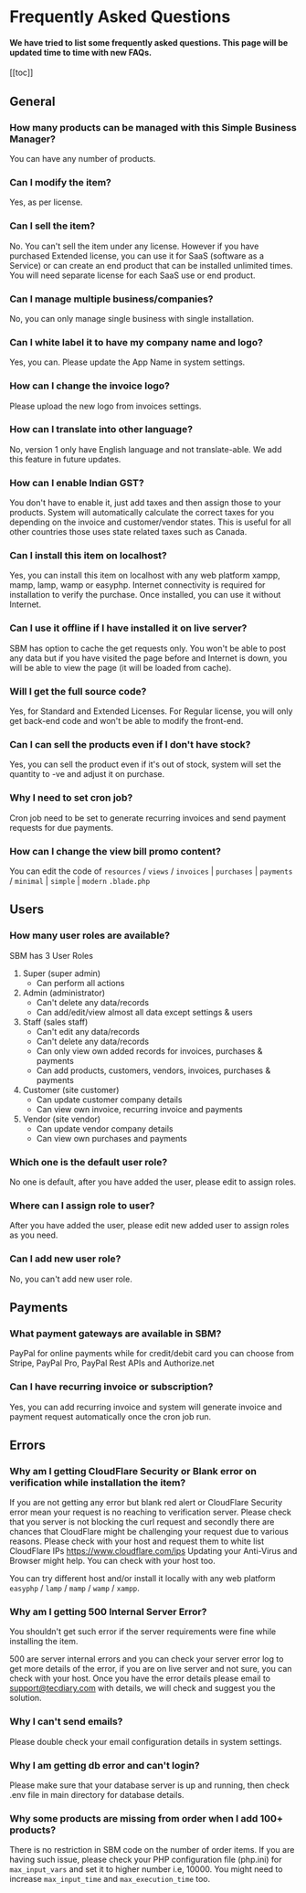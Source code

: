 # Frequently Asked Questions

#### We have tried to list some frequently asked questions. This page will be updated time to time with new FAQs.

[[toc]]

## General

### How many products can be managed with this Simple Business Manager?

You can have any number of products.

### Can I modify the item?

Yes, as per license.

### Can I sell the item?

No. You can't sell the item under any license. However if you have purchased Extended license, you can use it for SaaS (software as a Service) or can create an end product that can be installed unlimited times. You will need separate license for each SaaS use or end product.

### Can I manage multiple business/companies?

No, you can only manage single business with single installation.

### Can I white label it to have my company name and logo?

Yes, you can. Please update the App Name in system settings.

### How can I change the invoice logo?

Please upload the new logo from invoices settings.

### How can I translate into other language?

No, version 1 only have English language and not translate-able. We add this feature in future updates.

### How can I enable Indian GST?

You don't have to enable it, just add taxes and then assign those to your products. System will automatically calculate the correct taxes for you depending on the invoice and customer/vendor states. This is useful for all other countries those uses state related taxes such as Canada.

### Can I install this item on localhost?

Yes, you can install this item on localhost with any web platform xampp, mamp, lamp, wamp or easyphp. Internet connectivity is required for installation to verify the purchase. Once installed, you can use it without Internet.

### Can I use it offline if I have installed it on live server?

SBM has option to cache the get requests only. You won't be able to post any data but if you have visited the page before and Internet is down, you will be able to view the page (it will be loaded from cache).

### Will I get the full source code?

Yes, for Standard and Extended Licenses. For Regular license, you will only get back-end code and won't be able to modify the front-end.

### Can I can sell the products even if I don't have stock?

Yes, you can sell the product even if it's out of stock, system will set the quantity to -ve and adjust it on purchase.

### Why I need to set cron job?

Cron job need to be set to generate recurring invoices and send payment requests for due payments.

### How can I change the view bill promo content?

You can edit the code of `resources` / `views` / `invoices` | `purchases` | `payments` / `minimal` | `simple` | `modern` `.blade.php`

## Users

### How many user roles are available?

SBM has 3 User Roles

1.  Super (super admin)
    -   Can perform all actions
2.  Admin (administrator)
    -   Can't delete any data/records
    -   Can add/edit/view almost all data except settings & users
3.  Staff (sales staff)
    -   Can't edit any data/records
    -   Can't delete any data/records
    -   Can only view own added records for invoices, purchases & payments
    -   Can add products, customers, vendors, invoices, purchases & payments
4.  Customer (site customer)
    -   Can update customer company details
    -   Can view own invoice, recurring invoice and payments
5.  Vendor (site vendor)
    -   Can update vendor company details
    -   Can view own purchases and payments

### Which one is the default user role?

No one is default, after you have added the user, please edit to assign roles.

### Where can I assign role to user?

After you have added the user, please edit new added user to assign roles as you need.

### Can I add new user role?

No, you can't add new user role.

## Payments

### What payment gateways are available in SBM?

PayPal for online payments while for credit/debit card you can choose from Stripe, PayPal Pro, PayPal Rest APIs and Authorize.net

### Can I have recurring invoice or subscription?

Yes, you can add recurring invoice and system will generate invoice and payment request automatically once the cron job run.

## Errors

### Why am I getting CloudFlare Security or Blank error on verification while installation the item?

If you are not getting any error but blank red alert or CloudFlare Security error mean your request is no reaching to verification server. Please check that you server is not blocking the curl request and secondly there are chances that CloudFlare might be challenging your request due to various reasons. Please check with your host and request them to white list CloudFlare IPs https://www.cloudflare.com/ips Updating your Anti-Virus and Browser might help. You can check with your host too.

You can try different host and/or install it locally with any web platform `easyphp` / `lamp` / `mamp` / `wamp` / `xampp`.

### Why am I getting 500 Internal Server Error?

You shouldn't get such error if the server requirements were fine while installing the item.

500 are server internal errors and you can check your server error log to get more details of the error, if you are on live server and not sure, you
can check with your host. Once you have the error details please email to support@tecdiary.com with details, we will check and suggest you the solution.

### Why I can't send emails?

Please double check your email configuration details in system settings.

### Why I am getting db error and can't login?

Please make sure that your database server is up and running, then check .env file in main directory for database details.

### Why some products are missing from order when I add 100+ products?

There is no restriction in SBM code on the number of order items. If you are having such issue, please check your PHP configuration file (php.ini) for `max_input_vars` and set it to higher number i.e, 10000. You might need to increase `max_input_time` and `max_execution_time` too.
